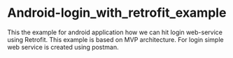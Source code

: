 # Android-login_with_retrofit_example
This the example for android application how we can hit login web-service using Retrofit. This example is based on MVP architecture.
For login simple web service is created using postman.
